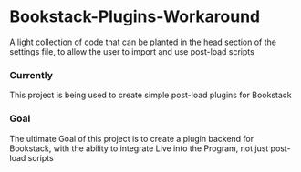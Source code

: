 # Bookstack-Plugins-Workaround
A light collection of code that can be planted in the head section of the settings file, to allow the user to import and use post-load scripts
### Currently
This project is being used to create simple post-load plugins for Bookstack

### Goal
The ultimate Goal of this project is to create a plugin backend for Bookstack, with the ability to integrate Live into the Program, not just post-load scripts